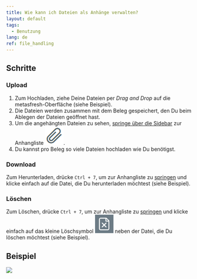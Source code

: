 ```yaml
---
title: Wie kann ich Dateien als Anhänge verwalten?
layout: default
tags:
  - Benutzung
lang: de
ref: file_handling
---
```


## Schritte

### Upload
1. Zum Hochladen, ziehe Deine Dateien per *Drag and Drop* auf die metasfresh-Oberfläche (siehe Beispiel).
1. Die Dateien werden zusammen mit dem Beleg gespeichert, den Du beim Ablegen der Dateien geöffnet hast.
1. Um die angehängten Dateien zu sehen, [springe über die Sidebar](SpringezuBelegen) zur Anhangliste ![](assets/Attachment_clip.png).
1. Du kannst pro Beleg so viele Dateien hochladen wie Du benötigst.

### Download
Zum Herunterladen, drücke `Ctrl + 7`, um zur Anhangliste zu [springen](SpringezuBelegen) und klicke einfach auf die Datei, die Du herunterladen möchtest (siehe Beispiel).

### Löschen
Zum Löschen, drücke `Ctrl + 7`, um zur Anhangliste zu [springen](SpringezuBelegen) und klicke einfach auf das kleine Löschsymbol ![](assets/delete_icon.png) neben der Datei, die Du löschen möchtest (siehe Beispiel).

## Beispiel

![](assets/Dateihandling_walkthrough.gif)
